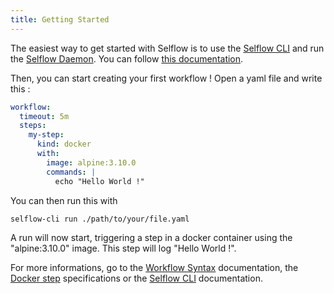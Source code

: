 ```yaml
---
title: Getting Started
---
```


The easiest way to get started with Selflow is to use the [Selflow CLI](./ecosystem/cli/index.mdx) and run the [Selflow Daemon](./ecosystem/selflow-daemon). You can follow [this documentation](./ecosystem/cli#installation).

Then, you can start creating your first workflow ! Open a yaml file and write this :

```yaml
workflow:
  timeout: 5m
  steps:
    my-step:
      kind: docker
      with:
        image: alpine:3.10.0
        commands: |
          echo "Hello World !"
```

You can then run this with

```bash
selflow-cli run ./path/to/your/file.yaml
```

A run will now start, triggering a step in a docker container using the "alpine:3.10.0" image. This step will log "Hello World !".

For more informations, go to the [Workflow Syntax](./workflow-syntax) documentation, the [Docker step](./steps/docker) specifications or the [Selflow CLI](./ecosystem/cli) documentation.
